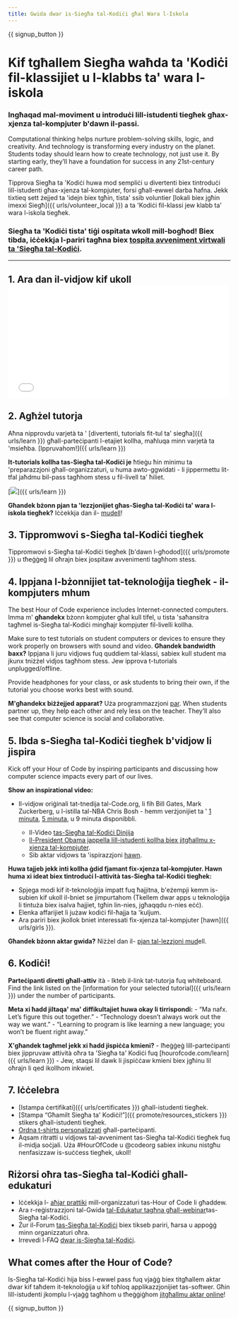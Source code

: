 ```yaml
---
title: Gwida dwar is-Siegħa tal-Kodiċi għal Wara l-Iskola
---
```


{{ signup_button }}

# Kif tgħallem Siegħa waħda ta 'Kodiċi fil-klassijiet u l-klabbs ta' wara l-iskola

### Ingħaqad mal-moviment u introduċi lill-istudenti tiegħek għax-xjenza tal-kompjuter b'dawn il-passi.

Computational thinking helps nurture problem-solving skills, logic, and creativity. And technology is transforming every industry on the planet. Students today should learn how to create technology, not just use it. By starting early, they’ll have a foundation for success in any 21st-century career path.

Tipprova Siegħa ta 'Kodiċi huwa mod sempliċi u divertenti biex tintroduċi lill-istudenti għax-xjenza tal-kompjuter, forsi għall-ewwel darba ħafna. Jekk tixtieq sett żejjed ta 'idejn biex tgħin, tista' ssib voluntier [lokali biex jgħin imexxi Siegħ]({{ urls/volunteer_local }}) a ta 'Kodiċi fil-klassi jew klabb ta' wara l-iskola tiegħek.

### Siegħa ta 'Kodiċi tista' tiġi ospitata wkoll mill-bogħod! Biex tibda, iċċekkja l-pariri tagħna biex [tospita avveniment virtwali ta 'Siegħa tal-Kodiċi](https://hourofcode.com/us/how-to/virtual).

* * *

## 1. Ara dan il-vidjow kif ukoll <iframe width="500" height="255" src="//www.youtube.com/embed/SrnvvWDm73k" frameborder="0" allowfullscreen></iframe> 

## 2. Agħżel tutorja

Aħna nipprovdu varjetà ta ' [divertenti, tutorials fit-tul ta' siegħa]({{ urls/learn }}) għall-parteċipanti l-etajiet kollha, maħluqa minn varjetà ta 'msieħba. [Ippruvahom!]({{ urls/learn }})

**It-tutorials kollha tas-Siegħa tal-Kodiċi je** ħtieġu ħin minimu ta 'preparazzjoni għall-organizzaturi, u huma awto-ggwidati - li jippermettu lit-tfal jaħdmu bil-pass tagħhom stess u fil-livell ta' ħiliet.

[![](/images/fit-700/tutorials.png)]({{ urls/learn }})

**Għandek bżonn pjan ta 'lezzjonijiet għas-Siegħa tal-Kodiċi ta' wara l-iskola tiegħek?** Iċċekkja dan il- [mudell](/files/AfterschoolEducatorLessonPlanOutline.docx)!

## 3. Tippromwovi s-Siegħa tal-Kodiċi tiegħek

Tippromwovi s-Siegħa tal-Kodiċi tiegħek [b'dawn l-għodod]({{ urls/promote }}) u tħeġġeġ lil oħrajn biex jospitaw avvenimenti tagħhom stess.

## 4. Ippjana l-bżonnijiet tat-teknoloġija tiegħek - il-kompjuters mhum

The best Hour of Code experience includes Internet-connected computers. Imma m' **għandekx** bżonn kompjuter għal kull tifel, u tista 'saħansitra tagħmel is-Siegħa tal-Kodiċi mingħajr kompjuter fil-livelli kollha.

Make sure to test tutorials on student computers or devices to ensure they work properly on browsers with sound and video. **Għandek bandwidth baxx?** Ippjana li juru vidjows fuq quddiem tal-klassi, sabiex kull student ma jkunx tniżżel vidjos tagħhom stess. Jew ipprova t-tutorials unplugged/offline.

Provide headphones for your class, or ask students to bring their own, if the tutorial you choose works best with sound.

**M'għandekx biżżejjed apparat?** Uża programmazzjoni [par](https://www.youtube.com/watch?v=vgkahOzFH2Q). When students partner up, they help each other and rely less on the teacher. They’ll also see that computer science is social and collaborative.

## 5. Ibda s-Siegħa tal-Kodiċi tiegħek b'vidjow li jispira

Kick off your Hour of Code by inspiring participants and discussing how computer science impacts every part of our lives.

**Show an inspirational video:**

- Il-vidjow oriġinali tat-tnedija tal-Code.org, li fih Bill Gates, Mark Zuckerberg, u l-istilla tal-NBA Chris Bosh - hemm</a> verżjonijiet ta ' [1 minuta](https://www.youtube.com/watch?v=qYZF6oIZtfc), [5 minuta](https://www.youtube.com/watch?v=nKIu9yen5nc), u 9 minuta disponibbli.</li> 
    
    - Il-Video [tas-Siegħa tal-Kodiċi Dinjija](https://www.youtube.com/watch?v=KsOIlDT145A)
    - [Il-President Obama jappella lill-istudenti kollha biex jitgħallmu x-xjenza tal-kompjuter](https://www.youtube.com/watch?v=6XvmhE1J9PY).
    - Sib aktar vidjows ta 'ispirazzjoni [hawn](https://www.youtube.com/playlist?list=PLzdnOPI1iJNfpD8i4Sx7U0y2MccnrNZuP).</ul> 
    
    **Huwa tajjeb jekk inti kollha ġdid fjamant fix-xjenza tal-kompjuter. Hawn huma xi ideat biex tintroduċi l-attività tas-Siegħa tal-Kodiċi tiegħek:**
    
    - Spjega modi kif it-teknoloġija impatt fuq ħajjitna, b'eżempji kemm is-subien kif ukoll il-bniet se jimpurtahom (Tkellem dwar apps u teknoloġija li tintuża biex isalva ħajjiet, tgħin lin-nies, jgħaqqdu n-nies eċċ).
    - Elenka affarijiet li jużaw kodiċi fil-ħajja ta 'kuljum.
    - Ara pariri biex jkollok bniet interessati fix-xjenza tal-kompjuter [hawn]({{ urls/girls }}).
    
    **Għandek bżonn aktar gwida?** Niżżel dan il- [pjan tal-lezzjoni mud](/files/AfterschoolEducatorLessonPlanOutline.docx)ell.
    
    ## 6. Kodiċi!
    
    **Parteċipanti diretti għall-attiv** ità - Ikteb il-link tat-tutorja fuq whiteboard. Find the link listed on the [information for your selected tutorial]({{ urls/learn }}) under the number of participants.
    
    **Meta xi ħadd jiltaqa' ma' diffikultajiet huwa okay li tirrispondi:** - “Ma nafx. Let’s figure this out together.” - “Technology doesn’t always work out the way we want.” - “Learning to program is like learning a new language; you won’t be fluent right away.”
    
    **X'għandek tagħmel jekk xi ħadd jispiċċa kmieni?** - Iħeġġeġ lill-parteċipanti biex jippruvaw attività oħra ta 'Siegħa ta' Kodiċi fuq [hourofcode.com/learn]({{ urls/learn }}) - Jew, staqsi lil dawk li jispiċċaw kmieni biex jgħinu lil oħrajn li qed ikollhom inkwiet.
    
    ## 7. Iċċelebra
    
    - [Istampa ċertifikati]({{ urls/certificates }}) għall-istudenti tiegħek.
    - [Stampa “Għamilt Siegħa ta' Kodiċi!”]({{ promote/resources_stickers }}) stikers għall-istudenti tiegħek.
    - [Ordna t-shirts personalizzati](https://www.amazon.com/stores/Code/page/8557B2A6-EBF2-4C9F-95C5-C3256FBA0220?ref_=ast_bln) għall-parteċipanti.
    - Aqsam ritratti u vidjows tal-avveniment tas-Siegħa tal-Kodiċi tiegħek fuq il-midja soċjali. Uża #HourOfCode u @codeorg sabiex inkunu nistgħu nenfasizzaw is-suċċess tiegħek, ukoll!
    
    ## Riżorsi oħra tas-Siegħa tal-Kodiċi għall-edukaturi
    
    - Iċċekkja l- [aħjar prattiki](http://www.slideshare.net/TeachCode/hour-of-code-best-practices-for-successful-educators-51273466) mill-organizzaturi tas-Hour of Code li għaddew.
    - Ara r-reġistrazzjoni tal-Gwida [tal-Edukatur tagħna għall-webinar](https://youtu.be/EJeMeSW2-Mw)tas-Siegħa tal-Kodiċi.
    - Żur il-Forum [tas-Siegħa tal-Kodiċi](http://forum.code.org/c/plc/hour-of-code) biex tikseb pariri, ħarsa u appoġġ minn organizzaturi oħra.
    - Irrevedi l-FAQ [dwar is-Siegħa tal-Kodiċi](https://support.code.org/hc/en-us/categories/200147083-Hour-of-Code).
    
    ## What comes after the Hour of Code?
    
    Is-Siegħa tal-Kodiċi hija biss l-ewwel pass fuq vjaġġ biex titgħallem aktar dwar kif taħdem it-teknoloġija u kif toħloq applikazzjonijiet tas-softwer. Għin lill-istudenti jkomplu l-vjaġġ tagħhom u tħeġġiġhom [jitgħallmu aktar online](/beyond)!
    
    {{ signup_button }}